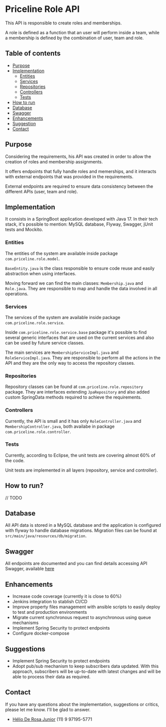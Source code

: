 # Priceline Role API
This API is responsible to create roles and memberships.

A role is defined as a function that an user will perform inside a team, while a membership is defined by the combination of user, team and role.

## Table of contents
 * [Purpose](#purpose)
 * [Implementation](#implementation)
   * [Entities](#entities)
   * [Services](#services)
   * [Repositories](#repositories)
   * [Controllers](#controllers)
   * [Tests](#tests)
 * [How to run](#how-to-run)
 * [Database](#database)
 * [Swagger](#swagger)
 * [Enhancements](#enhancements)
 * [Suggestion](#suggestions)
 * [Contact](#contact)

## Purpose
Considering the requirements, his API was created in order to allow the creation of roles and membership assignments.

It offers endpoints that fully handle roles and memerships, and it interacts with external endpoints that was provided in the requirements.

External endpoints are required to ensure data consistency between the different APIs (user, team and role).

## Implementation
It consists in a SpringBoot application developed with Java 17. In their tech stack, it's possible to mention: MySQL database, Flyway, Swagger, jUnit tests and Mockito.

### Entities
The entities of the system are available inside package ``com.priceline.role.model``.

``BaseEntity.java`` is the class responsible to ensure code reuse and easily abstraction when using interfaces.

Moving forward we can find the main classes: ``Membership.java`` and ``Role.java``. They are responsible to map and handle the data involved in all operations.

### Services
The services of the system are available inside package ``com.priceline.role.service``.

Inside ``com.priceline.role.service.base`` package it's possible to find several generic interfaces that are used on the current services and also can be used by future service classes.

The main services are ``MembershipServiceImpl.java`` and ``RoleServiceImpl.java``. They are responsible to perform all the actions in the API and they are the only way to access the repository classes.

### Repositories
Repository classes can be found at ``com.priceline.role.repository`` package. They are interfaces extending ``JpaRepository`` and also added custom SpringData methods required to achieve the requirements.

### Controllers
Currently, the API is small and it has only ``RoleController.java`` and ``MembershipController.java``, both availabe in package ``com.priceline.role.controller``.

### Tests
Currently, according to Eclipse, the unit tests are covering almost 60% of the code.

Unit tests are implemented in all layers (repository, service and controller).

## How to run?
// TODO

## Database
All API data is stored in a MySQL database and the application is configured with flyway to handle database migrations. Migration files can be found at ``src/main/java/resources/db/migration``.

## Swagger
All endpoints are documented and you can find details accessing API Swagger, available [here](http://localhost:8080/swagger-ui/index.html#/)

## Enhancements
- Increase code coverage (currently it is close to 60%)
- Jenkins integration to stablish CI/CD
- Improve property files management with ansible scripts to easily deploy to test and production environments
- Migrate current synchronous request to asynchronous using queue mechanisms
- Implement Spring Security to protect endpoints
- Configure docker-compose

## Suggestions
- Implement Spring Security to protect endpoints
- Adopt pub/sub mechanism to keep subscribers data updated. With this approach, subscribers will be up-to-date with latest changes and will be able to process their data as required.

## Contact
If you have any questions about the implementation, suggestions or critics, please let me know. I'll be glad to answer.
- [Hélio De Rosa Junior](mailto:helio_junior@apple.com) (11) 9 97195-5771